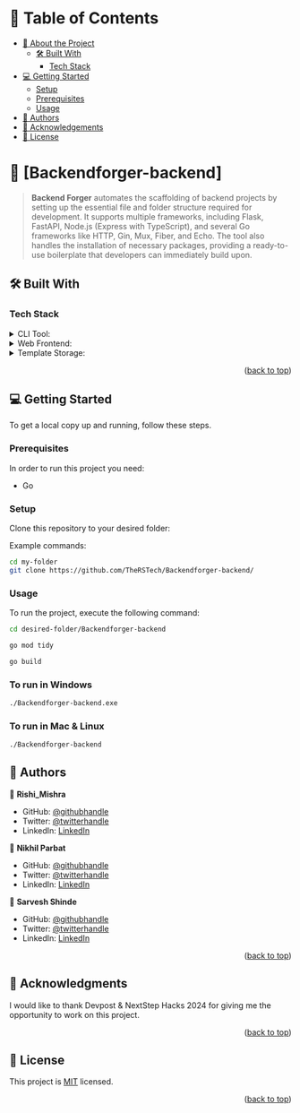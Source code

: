 # 📗 Table of Contents

- [📖 About the Project](#about-project)
  - [🛠 Built With](#built-with)
    - [Tech Stack](#tech-stack)
- [💻 Getting Started](#getting-started)
  - [Setup](#setup)
  - [Prerequisites](#prerequisites)
  - [Usage](#usage)
- [👥 Authors](#authors)
- [🙏 Acknowledgements](#acknowledgements)
- [📝 License](#license)

<!-- PROJECT DESCRIPTION -->

# 📖 [Backendforger-backend] <a name="about-project"></a>

> **Backend Forger** automates the scaffolding of backend projects by setting up the essential file and folder structure required for development. It supports multiple frameworks, including Flask, FastAPI, Node.js (Express with TypeScript), and several Go frameworks like HTTP, Gin, Mux, Fiber, and Echo. The tool also handles the installation of necessary packages, providing a ready-to-use boilerplate that developers can immediately build upon.


## 🛠 Built With <a name="built-with"></a>

### Tech Stack <a name="tech-stack"></a>


<details>
  <summary>CLI Tool:</summary>
  <ul>
    <li><a href="https://go.dev/">Go</a></li>
    <li><a href="https://github.com/spf13/cobra">Cobra</a></li>
  </ul>
</details>

<details>
  <summary>Web Frontend: </summary>
  <ul>
    <li><a href="https://nextjs.org/">Next.js</a></li>
    <li><a href="https://www.typescriptlang.org/">TypeScript</a></li>
    <li><a href="https://tailwindcss.com/">Tailwind CSS</a></li>
    <li><a href="https://daisyui.com/">DaisyUI</a></li>
  </ul>
</details>

<details>
  <summary>Template Storage:</summary>
  <ul>
    <li><a href="https://aws.amazon.com/s3/">Amazon S3</a></li>
  </ul>
</details>

<p align="right">(<a href="#readme-top">back to top</a>)</p>

<!-- GETTING STARTED -->

## 💻 Getting Started <a name="getting-started"></a>

To get a local copy up and running, follow these steps.

### Prerequisites

In order to run this project you need:

<ul>
    <li>Go</li>
</ul>

### Setup

Clone this repository to your desired folder:

Example commands:
```bash
cd my-folder
git clone https://github.com/TheRSTech/Backendforger-backend/
```


### Usage

To run the project, execute the following command:

```bash
cd desired-folder/Backendforger-backend
 ```

```bash
go mod tidy
 ```

```bash
go build
 ```

### To run in Windows
```bash
./Backendforger-backend.exe
 ```
### To run in Mac & Linux
```bash
./Backendforger-backend
 ```

<!-- AUTHORS -->

## 👥 Authors <a name="authors"></a>

👤 **Rishi_Mishra**

- GitHub: [@githubhandle](https://github.com/Rishi-Mishra0704)
- Twitter: [@twitterhandle](https://twitter.com/RishiMi31357764)
- LinkedIn: [LinkedIn](https://www.linkedin.com/in/rrmishra/)

👤 **Nikhil Parbat**

- GitHub: [@githubhandle](https://github.com/NikhilParbat)
- Twitter: [@twitterhandle](https://twitter.com/NParbat57571)
- LinkedIn: [LinkedIn](https://www.linkedin.com/in/nikhil-parbat/)

👤 **Sarvesh Shinde**

- GitHub: [@githubhandle](https://github.com/Sarvesh-shinde23)
- Twitter: [@twitterhandle](https://x.com/sarveshiya96596)
- LinkedIn: [LinkedIn](https://www.linkedin.com/in/saveshzone/)

<p align="right">(<a href="#readme-top">back to top</a>)</p>


<!-- ACKNOWLEDGEMENTS -->

## 🙏 Acknowledgments <a name="acknowledgements"></a>

I would like to thank Devpost & NextStep Hacks 2024 for giving me the opportunity to work on this project.

<p align="right">(<a href="#readme-top">back to top</a>)</p>

<!-- LICENSE -->

## 📝 License <a name="license"></a>

This project is [MIT](./LICENSE) licensed.

<p align="right">(<a href="#readme-top">back to top</a>)</p>
